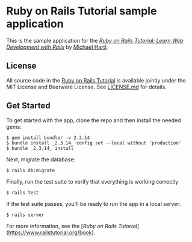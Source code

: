 # Ruby on Rails Tutorial sample application

This is the sample application for the
[*Ruby on Rails Tutorial:
Learn Web Development with Rails*](https://www.railstutorial.org/)
by [Michael Hartl](https://www.michaelhartl.com/).

## License

All source code in the [Ruby on Rails Tutorial](https://www.railstutorial.org/)
is available jointly under the MIT License and Beerware License. See
[LICENSE.md](LICENSE.md) for details.

## Get Started

To get started with the app, clone the repo and then install the needed gems:

```
$ gem install bundler -v 2.3.14
$ bundle install _2.3.14_ config set --local without 'production'
$ bundle _2.3.14_ install
```

Next, migrate the database:

```
$ rails db:migrate
```

Finally, run the test suite to verify that everything is working correctly

```
$ rails test
```

If the test suite passes, you'll be ready to run the app in a local server:

```
$ rails server
```

For more information, see the [*Ruby on Rails Tutorial*] (https://www.railstutorial.org/book).
